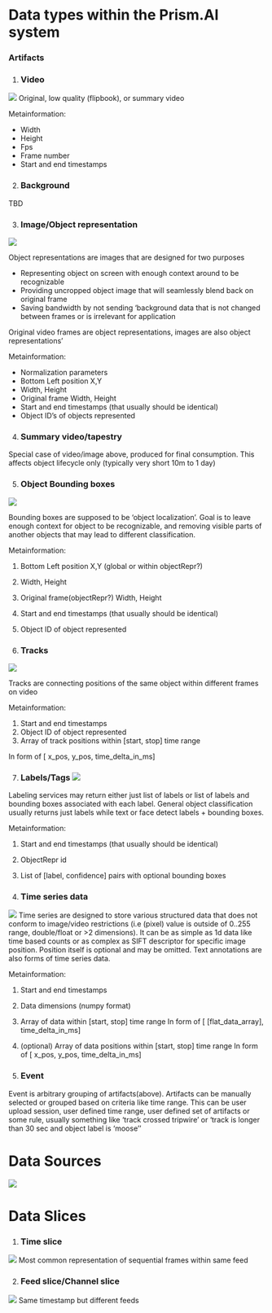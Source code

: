 # Data types within the Prism.AI system

### Artifacts

1.  ### Video
![](https://docs.google.com/a/prism.com/drawings/d/slY5OPa2NitB4fWLbWOmAzQ/image?w=470&h=45&rev=4&ac=1&parent=1-CfcVKfhJ-EVWUaLbHG7kdzVsxN-AtClM1EJ1zkKq8Q)
Original, low quality (flipbook), or summary video

Metainformation:
-   Width   
-   Height    
-   Fps 
-   Frame number
-   Start and end timestamps

2.  ### Background
   
TBD

3.  ### Image/Object representation
    
![](https://docs.google.com/a/prism.com/drawings/d/sMfcaXuzNDSNWuX5OAjswSA/image?w=513&h=167&rev=276&ac=1&parent=1-CfcVKfhJ-EVWUaLbHG7kdzVsxN-AtClM1EJ1zkKq8Q)

Object representations are images that are designed for two purposes
-   Representing object on screen with enough context around to be recognizable
-   Providing uncropped object image that will seamlessly blend back on original frame
-   Saving bandwidth by not sending ‘background data that is not changed between frames or is irrelevant for application
    

Original video frames are object representations, images are also object representations’

Metainformation:
-   Normalization parameters
-   Bottom Left position X,Y
-   Width, Height
-   Original frame Width, Height
-   Start and end timestamps (that usually should be identical)
-   Object ID’s of objects represented
    
4.  ### Summary video/tapestry
    
Special case of video/image above, produced for final consumption. This affects object lifecycle only (typically very short 10m to 1 day)

5.  ### Object Bounding boxes 
![](https://docs.google.com/a/prism.com/drawings/d/stq5i5C2XUovzqheydape-Q/image?w=329&h=205&rev=135&ac=1&parent=1-CfcVKfhJ-EVWUaLbHG7kdzVsxN-AtClM1EJ1zkKq8Q)

Bounding boxes are supposed to be ‘object localization’. Goal is to leave enough context for object to be recognizable, and removing visible parts of another objects that may lead to different classification.

Metainformation:
1.  Bottom Left position X,Y (global or within objectRepr?)  
2.  Width, Height  
3.  Original frame(objectRepr?) Width, Height
4.  Start and end timestamps (that usually should be identical)  
5.  Object ID of object represented
    
  
6.  ### Tracks
![](https://docs.google.com/a/prism.com/drawings/d/sZ4aES9_8vBuxpIW64Ap93A/image?w=624&h=166&rev=216&ac=1&parent=1-CfcVKfhJ-EVWUaLbHG7kdzVsxN-AtClM1EJ1zkKq8Q)

Tracks are connecting positions of the same object within different frames on video

Metainformation:
1.  Start and end timestamps   
2.  Object ID of object represented   
3.  Array of track positions within [start, stop] time range
    
In form of [ x_pos, y_pos, time_delta_in_ms]

7.  ### Labels/Tags  ![](https://docs.google.com/a/prism.com/drawings/d/sQwzaFxfj0MHl7aTGd5dlTQ/image?w=624&h=292&rev=138&ac=1&parent=1-CfcVKfhJ-EVWUaLbHG7kdzVsxN-AtClM1EJ1zkKq8Q)
Labeling services may return either just list of labels or list of labels and bounding boxes associated with each label. General object classification usually returns just labels while text or face detect labels + bounding boxes.

Metainformation:
 1. Start and end timestamps (that usually should be identical)
 2. ObjectRepr id
 3. List of [label, confidence] pairs with optional bounding boxes   
 
8.  ### Time series data
![](https://docs.google.com/a/prism.com/drawings/d/s3cPbJD6g0wNSlMOFMYc9nw/image?w=600&h=342&rev=107&ac=1&parent=1-CfcVKfhJ-EVWUaLbHG7kdzVsxN-AtClM1EJ1zkKq8Q)
Time series are designed to store various structured data that does not conform to image/video restrictions (i.e (pixel) value is outside of 0..255 range, double/float or >2 dimensions). It can be as simple as 1d data like time based counts or as complex as SIFT descriptor for specific image position. Position itself is optional and may be omitted. Text annotations are also forms of time series data.

Metainformation:
1.  Start and end timestamps
2.  Data dimensions (numpy format)
3.  Array of data within [start, stop] time range
In form of [ [flat_data_array], time_delta_in_ms]
4.  (optional) Array of data positions within [start, stop] time range
In form of [ x_pos, y_pos, time_delta_in_ms]

9.  ### Event
    
Event is arbitrary grouping of artifacts(above). Artifacts can be manually selected or grouped based on criteria like time range. This can be user upload session, user defined time range, user defined set of artifacts or some rule, usually something like ‘track crossed tripwire’ or ‘track is longer than 30 sec and object label is ‘moose’’


# Data Sources
![](https://docs.google.com/a/prism.com/drawings/d/sTSGByyVg-ew5q9o_ruDgVw/image?w=624&h=435&rev=232&ac=1&parent=1-CfcVKfhJ-EVWUaLbHG7kdzVsxN-AtClM1EJ1zkKq8Q)

  
# Data Slices

1.  ### Time slice
![](https://docs.google.com/a/prism.com/drawings/d/s16MXGpNek_v73mCdAflDPA/image?w=488&h=145&rev=63&ac=1&parent=1-CfcVKfhJ-EVWUaLbHG7kdzVsxN-AtClM1EJ1zkKq8Q)
Most common representation of sequential frames within same feed

2.  ### Feed slice/Channel slice
![](https://docs.google.com/a/prism.com/drawings/d/siMv3GNkmJeOOGLWZGcyg5A/image?w=624&h=215&rev=65&ac=1&parent=1-CfcVKfhJ-EVWUaLbHG7kdzVsxN-AtClM1EJ1zkKq8Q)
Same timestamp but different feeds
